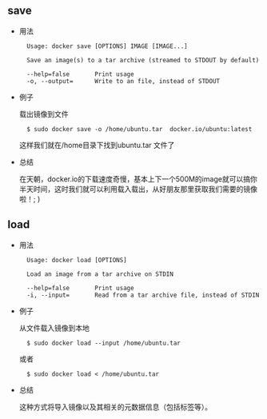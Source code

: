 
## save

* 用法

		Usage: docker save [OPTIONS] IMAGE [IMAGE...]

		Save an image(s) to a tar archive (streamed to STDOUT by default)

  		--help=false       Print usage
  		-o, --output=      Write to an file, instead of STDOUT


* 例子
	
	载出镜像到文件  

		$ sudo docker save -o /home/ubuntu.tar  docker.io/ubuntu:latest
	
	这样我们就在/home目录下找到ubuntu.tar 文件了


* 总结

	在天朝，docker.io的下载速度奇慢，基本上下一个500M的image就可以搞你半天时间，这时我们就可以利用载入载出，从好朋友那里获取我们需要的镜像啦！; )



## load

* 用法

		Usage: docker load [OPTIONS]

		Load an image from a tar archive on STDIN

  		--help=false       Print usage
  		-i, --input=       Read from a tar archive file, instead of STDIN



* 例子

	从文件载入镜像到本地     

	
		$ sudo docker load --input /home/ubuntu.tar

	或者

		$ sudo docker load < /home/ubuntu.tar  
	
* 总结

	这种方式将导入镜像以及其相关的元数据信息（包括标签等）。

